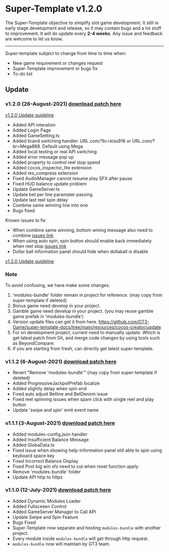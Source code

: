 # Super-Template v1.2.0

The Super-Template objective to simplify slot game development. It still in early stage development and release, so it may contain bugs and a lot stuff to improvement. It will do update every **2-4 weeks**. Any issue and feedback are welcome to let us know.

---

Super-template subject to change from time to time when:

- New game requirement or changes request
- Super-Template improvement or bugs fix
- To-do list

## Update

### v1.2.0 (26-August-2021) [download patch here](https://github.com/GT3-Game/super-template-update-files/tree/main/update)

[v1.2.0 Update guideline](contents/version-release/version-release.md)

- Added API interation
- Added Login Page
- Added GameSetting.ts
- Added brand switching handler. URL.com/?br=kiss918 or URL.com/?br=Mega888. Default using Mega.
- Added local testing or real API switching
- Added error message pop up
- Added property to control reel stop speed
- Added cocos_inspector_lite extension
- Added res_compress extension
- Fixed AudioManager cannot resume play SFX after pause
- Fixed HUD balance update problem
- Update GameServer.ts
- Update bet per line paramater passing
- Update last reel spin delay
- Combine same winning line into one
- Bugs fixed

Known issues to fix

- When combine same winning, bottom wining message also need to combine [issues link](https://github.com/GT3-Game/super-template-docs/blob/main/contents/video/issues/FlowFor2LineWinIsWrong.mp4)
- When using auto spin, spin button should enable back immediately when reel stop [issues link](https://github.com/GT3-Game/super-template-docs/blob/main/contents/video/issues/SpinEnableDelay.mp4)
- Dollar ball information panel should hide when dollaball is disable

[v1.2.0 Update guideline](./contents/version-release/version-release.md)

### Note

To avoid confusing, we have make some changes.

1. 'modules-bundle' folder remain in project for reference. (may copy from super-template if deleted)
2. Bonus game need develop in your project.
3. Gamble game need develop in your project. (you may reuse gamble game prefab in 'modules-bundle')
4. Version update files can get it from here. https://github.com/GT3-Game/super-template-docs/tree/main/resources/cocos-creator/update
5. For on development project, current need to manually update. Which is get latest patch from Git, and merge code changes by using tools such as BeyondCompare.
6. if you are starting from fresh, can directly get latest super-template.

### v1.1.2 (6-August-2021) [download patch here](https://github.com/GT3-Game/super-template-update-files/tree/main/update)

- Revert "Remove 'modules-bundle'" (may copy from super-template if deleted)
- Added ProgressiveJackpotPrefab localize
- Added slightly delay when spin end
- Fixed auto adjust Betline and BetDenom issue
- Fixed reel spinning issues when spam click with single reel and play button
- Update 'swipe and spin' emit event name

### v1.1.1 (3-August-2021) [download patch here](https://github.com/GT3-Game/super-template-update-files/tree/main/update)

- Added modules-config.json handler
- Added Insufficient Balance Message
- Added GlobaData.ts
- Fixed issue when showing help-information panel still able to spin using keyboard space key
- Fixed Incorrect Balance Display
- Fixed Post big win sfx need to cut when reset function apply
- Remove 'modules-bundle' folder
- Update API http to https

### v1.1.0 (12-July-2021) [download patch here](https://github.com/GT3-Game/super-template-update-files/tree/main/update)

- Added Dynamic Modules Loader
- Added Fullsceeen Control
- Added GameServer Manager to Call API
- Update Swipe and Spin Feature
- Bugs Fixed
- Super-Template now separate and hosting `modules-bundle` with another project.
- Every module inside `modules-bundle` will get through http request.
- `modules-bundle` now will maintain by GT3 team.
